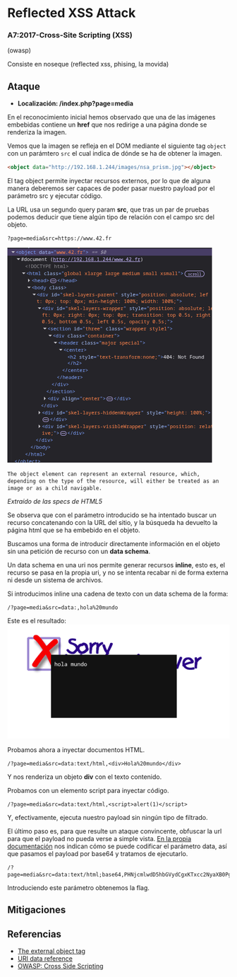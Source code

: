 # Reflected XSS Attack
### A7:2017-Cross-Site Scripting (XSS)
(owasp)

Consiste en noseque (reflected xss, phising, la movida)

## Ataque
- **Localización: /index.php?page=media**

En el reconocimiento inicial hemos observado que una de las imágenes embebidas contiene un  **href** que nos redirige a una página donde se renderiza la imagen.

Vemos que la imagen se refleja en el DOM mediante el siguiente tag `object` con un parámtero `src` el cual indica de dónde se ha de obtener la imagen.

```html
<object data="http://192.168.1.244/images/nsa_prism.jpg"></object>
```

El tag object permite inyectar recursos externos, por lo que de alguna manera deberemos ser capaces de poder pasar nuestro payload por el parámetro src y ejecutar código.

La URL usa un segundo query param **src**, que tras un par de pruebas podemos deducir que tiene algún tipo de relación con el campo src del objeto.

```
?page=media&src=https://www.42.fr
```

![Object tag generado a partir del queryparam](../static/object-tag.png)

```
The object element can represent an external resource, which, depending on the type of the resource, will either be treated as an image or as a child navigable.
```
_Extraído de las specs de HTML5_

Se observa que con el parámetro introducido se ha intentado buscar un recurso concatenando con la URL del sitio, y la búsqueda ha devuelto la página html que se ha embebido en el objeto.

Buscamos una forma de introducir directamente información en el objeto sin una petición de recurso con un **data schema**.

Un data schema en una uri nos permite generar recursos **inline**, esto es, el recurso se pasa en la propia uri, y no se intenta recabar ni de forma externa ni desde un sistema de archivos.

Si introducimos inline una cadena de texto con un data schema de la forma:
```
/?page=media&src=data:,hola%20mundo
```

Este es el resultado:
![Texto renderizado pasado por la uri](../static/hola-mundo.png)


Probamos ahora a inyectar documentos HTML.
```
/?page=media&src=data:text/html,<div>Hola%20mundo</div>
```

Y nos renderiza un objeto **div** con el texto contenido.

Probamos con un elemento script para inyectar código.

```
/?page=media&src=data:text/html,<script>alert(1)</script>
```

Y, efectivamente, ejecuta nuestro payload sin ningún tipo de filtrado.

El último paso es, para que resulte un ataque convincente, obfuscar la url para que el payload no pueda verse a simple vista. [En la propia documentación](https://developer.mozilla.org/es/docs/Web/URI/Reference/Schemes/data) nos indican cómo se puede codificar el parámetro data, así que pasamos el payload por base64 y tratamos de ejecutarlo.

```
/?page=media&src=data:text/html;base64,PHNjcmlwdD5hbGVydCgxKTxcc2NyaXB0Pg==
```

Introduciendo este parámetro obtenemos la flag.

## Mitigaciones

## Referencias

- [The external object tag](https://developer.mozilla.org/en-US/docs/Web/HTML/Reference/Elements/object)
- [URI data reference](https://developer.mozilla.org/es/docs/Web/URI/Reference/Schemes/data)
- [OWASP: Cross Side Scripting](https://owasp.org/www-community/attacks/xss/)